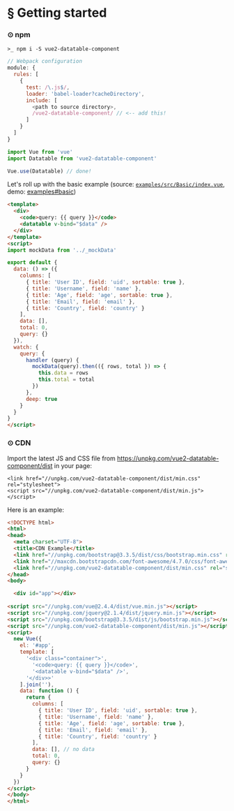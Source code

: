 # § Getting started

### ⊙ npm

`>_ npm i -S vue2-datatable-component`

```js
// Webpack configuration
module: {
  rules: [
    {
      test: /\.js$/,
      loader: 'babel-loader?cacheDirectory',
      include: [
        <path to source directory>,
        /vue2-datatable-component/ // <-- add this!
      ]
    }
  ]
}
```

```js
import Vue from 'vue'
import Datatable from 'vue2-datatable-component'

Vue.use(Datatable) // done!
```

Let's roll up with the basic example (source: [`examples/src/Basic/index.vue`](https://github.com/OneWayTech/vue2-datatable/blob/master/examples/src/Basic/index.vue), demo: [examples#basic](https://OneWayTech.github.io/vue2-datatable/examples/dist#basic))

```html
<template>
  <div>
    <code>query: {{ query }}</code>
    <datatable v-bind="$data" />
  </div>
</template>
<script>
import mockData from '../_mockData'

export default {
  data: () => ({
    columns: [
      { title: 'User ID', field: 'uid', sortable: true },
      { title: 'Username', field: 'name' },
      { title: 'Age', field: 'age', sortable: true },
      { title: 'Email', field: 'email' },
      { title: 'Country', field: 'country' }
    ],
    data: [],
    total: 0,
    query: {}
  }),
  watch: {
    query: {
      handler (query) {
        mockData(query).then(({ rows, total }) => {
          this.data = rows
          this.total = total
        })
      },
      deep: true
    }
  }
}
</script>
```

### ⊙ CDN

Import the latest JS and CSS file from https://unpkg.com/vue2-datatable-component/dist in your page:

```
<link href="//unpkg.com/vue2-datatable-component/dist/min.css" rel="stylesheet">
<script src="//unpkg.com/vue2-datatable-component/dist/min.js"></script>
```

Here is an example:

```html
<!DOCTYPE html>
<html>
<head>
  <meta charset="UTF-8">
  <title>CDN Example</title>
  <link href="//unpkg.com/bootstrap@3.3.5/dist/css/bootstrap.min.css" rel="stylesheet">
  <link href="//maxcdn.bootstrapcdn.com/font-awesome/4.7.0/css/font-awesome.min.css" rel="stylesheet">
  <link href="//unpkg.com/vue2-datatable-component/dist/min.css" rel="stylesheet">
</head>
<body>

  <div id="app"></div>
  
<script src="//unpkg.com/vue@2.4.4/dist/vue.min.js"></script>
<script src="//unpkg.com/jquery@2.1.4/dist/jquery.min.js"></script>
<script src="//unpkg.com/bootstrap@3.3.5/dist/js/bootstrap.min.js"></script>
<script src="//unpkg.com/vue2-datatable-component/dist/min.js"></script>
<script>
  new Vue({
    el: '#app',
    template: [
      '<div class="container">',
        '<code>query: {{ query }}</code>',
        '<datatable v-bind="$data" />',
      '</div>>'
    ].join(''),
    data: function () {
      return {
        columns: [
          { title: 'User ID', field: 'uid', sortable: true },
          { title: 'Username', field: 'name' },
          { title: 'Age', field: 'age', sortable: true },
          { title: 'Email', field: 'email' },
          { title: 'Country', field: 'country' }
        ],
        data: [], // no data
        total: 0,
        query: {}
      }
    }
  })
</script>
</body>
</html>
```
